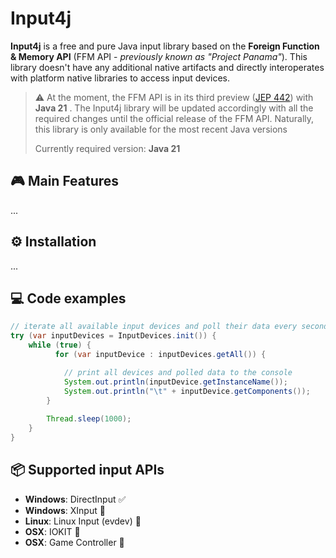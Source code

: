 # Input4j 

**Input4j** is a free and pure Java input library based on the **Foreign Function & Memory API** (FFM API - *previously known as 
"Project Panama"*). This library doesn't have any additional native artifacts and directly interoperates with 
platform native libraries to access input devices.

> ⚠ At the moment, the FFM API is in its third preview ([JEP 442](https://openjdk.org/jeps/442)) with **Java 21** .
> The Input4j library will be updated accordingly with all the required changes until the official release of the FFM API.
> Naturally, this library is only available for the most recent Java versions 
> 
> Currently required version: **Java 21**

## 🎮 Main Features
...
## ⚙️ Installation
...

## 💻 Code examples

```java
// iterate all available input devices and poll their data every second
try (var inputDevices = InputDevices.init()) {
    while (true) {
          for (var inputDevice : inputDevices.getAll()) {

            // print all devices and polled data to the console
            System.out.println(inputDevice.getInstanceName());
            System.out.println("\t" + inputDevice.getComponents());
        }
        
        Thread.sleep(1000);
    }
}
```

## 📦 Supported input APIs
 * **Windows**: DirectInput ✅
 * **Windows**: XInput 🚧
 * **Linux**: Linux Input (evdev) 🚧
 * **OSX**: IOKIT 🚧
 * **OSX**: Game Controller 🚧

